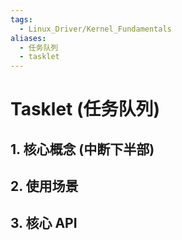 ```yaml
---
tags:
  - Linux_Driver/Kernel_Fundamentals
aliases:
  - 任务队列
  - tasklet
---
```

# Tasklet (任务队列)

## 1. 核心概念 (中断下半部)

## 2. 使用场景

## 3. 核心 API 